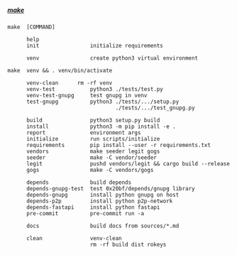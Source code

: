 ##### [make](https://www.gnu.org/software/make/)
 	make  [COMMAND]
 	
 	      help
 	      init                initialize requirements
 	
 	      venv                create python3 virtual environment
 	
 	make  venv && . venv/bin/activate
 	
 	      venv-clean	  rm -rf venv
 	      venv-test           python3 ./tests/test.py
 	      venv-test-gnupg	  test gnupg in venv
 	      test-gnupg          python3 ./tests/.../setup.py
 	                                  ./tests/.../test_gnupg.py
 	
 	      build               python3 setup.py build
 	      install             python3 -m pip install -e .
 	      report              environment args
 	      initialize          run scripts/initialize
 	      requirements        pip install --user -r requirements.txt
 	      vendors             make seeder legit gogs
 	      seeder              make -C vendor/seeder
 	      legit               pushd vendors/legit && cargo build --release
 	      gogs                make -C vendors/gogs
 	
 	      depends             build depends
 	      depends-gnupg-test  test 0x20bf/depends/gnupg library
 	      depends-gnupg       install python gnupg on host
 	      depends-p2p         install python p2p-network
 	      depends-fastapi     install python fastapi
 	      pre-commit          pre-commit run -a
 	
 	      docs                build docs from sources/*.md
 	
 	      clean               venv-clean
 	                          rm -rf build dist rokeys
